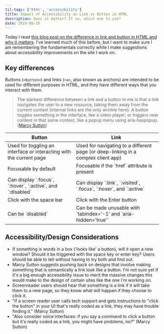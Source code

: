 ```yaml
---
til-tags: ['html', 'accessibility']
title: Impact of Accessibility on Link vs Button in HTML
description: Does it matter? If so, which one to use?
date: 2019-06-25
---
```


Today I read [this blog post on the difference in link and button in HTML and why it matters](https://marcysutton.com/links-vs-buttons-in-modern-web-applications). I've learned much of this before, but I want to make sure I am remembering the fundamentals correctly while I make suggestions about accessibility improvements on the site I work on.

## Key differences

Buttons (`<button>`) and links (`<a>`, also known as anchors) are intended to be used for different purposes in HTML, and they have different ways that you interact with them.

> The starkest difference between a link and a button to me is that a link navigates the user to a new resource, taking them away from the current context (internal links are the only wrinkle here). A button toggles something in the interface, like a video player; or triggers new content in that same context, like a popup menu using aria-haspopup. ([Marcy Sutton](https://marcysutton.com/links-vs-buttons-in-modern-web-applications))

<table>
  <thead>
  <tr>
   <th>Button</th>
   <th>Link</th>
  </tr>
  </thead>
  <tbody>
    <tr>
    <td>Used for toggling an interface or interacting with the current page</td>
      <td>Used for navigating to a different page (or deep-linking in a complex client app)</td>
    </tr>
  <tr> 
    <td>Focusable by default</td>
    <td>Focusable if the `href` attribute is present</td>
  </tr>
    <tr>
      <td>Can display `:focus`, `:hover`, `:active`, and `:disabled`</td>
      <td>Can display `:link`, `:visited`, `:focus`, `:hover`, and `:active`</td>      
    </tr>
    <tr>
    <tr>
      <td>Click with the space bar</td>
      <td>Click with the Enter button</td>
     </tr>
    <tr>
      <td>
       Can be `disabled`
      </td>
      <td>Can be made unusable with `tabindex='-1' and `aria-hidden='true'`</td>
    </tr>
  </tbody>  
</table>


## Accessibility/Design Considerations 
 - If something is words in a box ('looks like' a button), will it open a new window? Should it be triggered with the space key or enter key? Users should be able to tell without having to try both and find out.
  - Marcy Sutton suggests pushing back on designs that involve making something that is semantically a link look like a button. I'm not sure yet if it's a big enough accessibility issue to merit the massive changes this would make to the design of certain sites like the one I'm working on.
 - Screenreader users should hear that something is a link if it will take them to a new page, so they know what will happen if they choose to click it.
 - "If a screen reader user calls tech support and gets instructions to "click the button" in your UI that's really coded as a link, they may have trouble finding it." (Marcy Sutton)
 - "Also consider voice interfaces: if you say a command to click a button but it's really coded as a link, you might have problems, no?" (Marcy Sutton)
